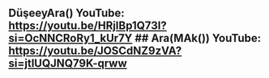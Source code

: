 ## DüşeeyAra() YouTube: https://youtu.be/HRjIBp1Q73I?si=OcNNCRoRy1_kUr7Y                                                                                                                                              ## Ara(MAk()) YouTube:  https://youtu.be/JOSCdNZ9zVA?si=jtlUQJNQ79K-qrww


